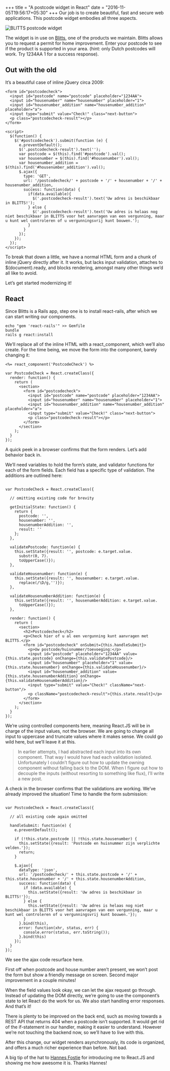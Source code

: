 +++
title = "A postcode widget in React"
date = "2016-11-05T19:56:17+05:30"
+++
Our job is to create beautiful, fast and secure web applications. This postcode widget embodies all three aspects.
<!--more-->

<img src="/img/portfolio/blitts-widget.png" class="img-responsive" alt="BLITTS postcode widget">

The widget is in use on [Blitts](http://www.blitts.nl/), one of the products we maintain. Blitts allows you to request a permit for home improvement. Enter your postcode to see if the product is supported in your area. (hint: only Dutch postcodes will work. Try 1234AA 1 for a success response).

## Out with the old

It’s a beautiful case of inline jQuery circa 2009:

```
<form id="postcodecheck">
  <input id="postcode" name="postcode" placeholder="1234AA">
  <input id="housenumber" name="housenumber" placeholder="1">
  <input id="housenumber_addition" name="housenumber_addition" placeholder="a">
  <input type="submit" value="Check!" class="next-button">
  <p class="postcodecheck-result"></p>
</form>

<script>
  $(function() {
    $('#postcodecheck').submit(function (e) {
      e.preventDefault();
      $('.postcodecheck-result').text('');
      var postcode = $(this).find('#postcode').val();
      var housenumber = $(this).find('#housenumber').val();
      var housenumber_addition = $(this).find('#housenumber_addition').val();
      $.ajax({
        type: 'GET',
        url: '/postcodecheck/' + postcode + '/' + housenumber + '/' + housenumber_addition,
        success: function(data) {
          if(data.available){
            $('.postcodecheck-result').text('Uw adres is beschikbaar in BLITTS!');
          } else {
            $('.postcodecheck-result').text('Uw adres is helaas nog niet beschikbaar in BLITTS voor het aanvragen van een vergunning, maar u kunt wel controleren of u vergunningsvrij kunt bouwen.');
          }
        }
      });
    });
  });
</script>
```

To break that down a little, we have a normal HTML form and a chunk of inline jQuery directly after it. It works, but lacks input validation, attaches to $(document).ready, and blocks rendering, amongst many other things we’d all like to avoid.

Let’s get started modernizing it!

## React

Since Blitts is a Rails app, step one is to install react-rails, after which we can start writing our components.

```
echo "gem 'react-rails'" >> Gemfile
bundle
rails g react:install
```

We’ll replace all of the inline HTML with a react_component, which we’ll also create. For the time being, we move the form into the component, barely changing it:

```
<%= react_component('PostcodeCheck') %>
```

```
var PostcodeCheck = React.createClass({
  render: function() {
    return (
      <section>
        <form id="postcodecheck">
          <input id="postcode" name="postcode" placeholder="1234AA">
          <input id="housenumber" name="housenumber" placeholder="1">
          <input id="housenumber_addition" name="housenumber_addition" placeholder="a">
          <input type="submit" value="Check!" class="next-button">
          <p class="postcodecheck-result"></p>
        </form>
      </section>
    );
  }
});
```

A quick peek in a browser confirms that the form renders. Let’s add behavior back in.

We’ll need variables to hold the form’s state, and validator functions for each of the form fields. Each field has a specific type of validation. The additions are outlined here:

```

var PostcodeCheck = React.createClass({

  // omitting existing code for brevity

  getInitialState: function() {
    return {
      postcode: '',
      housenumber: '',
      housenumberAddition: '',
      result: ''
    };
  },

  validatePostcode: function(e) {
    this.setState({result: '', postcode: e.target.value.
      substr(0, 7).
      toUpperCase()});
  },

  validateHousenumber: function(e) {
    this.setState({result: '', housenumber: e.target.value.
      replace(/\D/g,'')});
  },

  validateHousenumberAddition: function(e) {
    this.setState({result: '', housenumberAddition: e.target.value.
      toUpperCase()});
  },

  render: function() {
    return (
      <section>
        <h2>Postcodecheck</h2>
        <p>Check hier of u al een vergunning kunt aanvragen met BLITTS.</p>
        <form id="postcodecheck" onSubmit={this.handleSubmit}>
          <p>Uw postcode/huisnummer/toevoeging:</p>
          <input id="postcode" placeholder="1234AA" value={this.state.postcode} onChange={this.validatePostcode}/>
          <input id="housenumber" placeholder="1" value={this.state.housenumber} onChange={this.validateHousenumber}/>
          <input id="housenumber_addition" value={this.state.housenumberAddition} onChange={this.validateHousenumberAddition}/>
          <input type="submit" value="Check!" className="next-button"/>
          <p className="postcodecheck-result">{this.state.result}</p>
        </form>
      </section>
    );
  }
});
```

We’re using controlled components here, meaning React.JS will be in charge of the input values, not the browser. We are going to change all input to uppercase and truncate values where it makes sense. We could go wild here, but we’ll leave it at this.

> In earlier attempts, I had abstracted each input into its own component. That way I would have had each validation isolated. Unfortunately I couldn’t figure out how to update the owning component without falling back to the DOM. When I figure out how to decouple the inputs (without resorting to something like flux), I’ll write a new post.

A check in the browser confirms that the validations are working. We’ve already improved the situation! Time to handle the form submission:

```

var PostcodeCheck = React.createClass({

  // all existing code again omitted

  handleSubmit: function(e) {
    e.preventDefault();

    if (!this.state.postcode || !this.state.housenumber) {
      this.setState({result: 'Postcode en huisnummer zijn verplichte velden.'});
      return;
    }

    $.ajax({
      dataType: 'json',
      url: '/postcodecheck/' + this.state.postcode + '/' + this.state.housenumber + '/' + this.state.housenumberAddition,
      success: function(data) {
        if (data.available) {
          this.setState({result: 'Uw adres is beschikbaar in BLITTS!'});
        } else {
          this.setState({result: 'Uw adres is helaas nog niet beschikbaar in BLITTS voor het aanvragen van een vergunning, maar u kunt wel controleren of u vergunningsvrij kunt bouwen.'});
        }
      }.bind(this),
      error: function(xhr, status, err) {
        console.error(status, err.toString());
      }.bind(this)
    });
  }
});
```

We see the ajax code resurface here.

First off when postcode and house number aren’t present, we won’t post the form but show a friendly message on screen. Second major improvement in a couple minutes!

When the field values look okay, we can let the ajax request go through. Instead of updating the DOM directly, we’re going to use the component’s state to let React do the work for us. We also start handling error responses. And that’s it!

There is plenty to be improved on the back end, such as moving towards a REST API that returns 404 when a postcode isn’t supported. It would get rid of the if-statement in our handler, making it easier to understand. However we’re not touching the backend now, so we’ll have to live with this.

After this change, our widget renders asynchronously, its code is organized, and offers a much richer experience than before. Not bad.

A big tip of the hat to [Hannes Fostie](https://github.com/hannesfostie) for introducing me to React.JS and showing me how awesome it is. Thanks Hannes!
